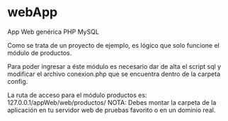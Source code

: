 # webApp
App Web genérica PHP MySQL

Como se trata de un proyecto de ejemplo, es lógico que solo funcione el módulo de productos.

Para poder ingresar a éste módulo es necesario dar de alta el script sql y modificar el archivo conexion.php que se encuentra dentro de la carpeta config.

La ruta de acceso para el módulo productos es: 127.0.0.1/appWeb/web/productos/
NOTA: Debes montar la carpeta de la aplicación en tu servidor web de pruebas favorito o en un dominio real.
